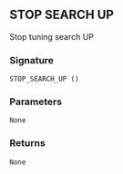 ## STOP SEARCH UP

Stop tuning search UP


### Signature

`STOP_SEARCH_UP ()`


### Parameters

`None`


### Returns

`None`